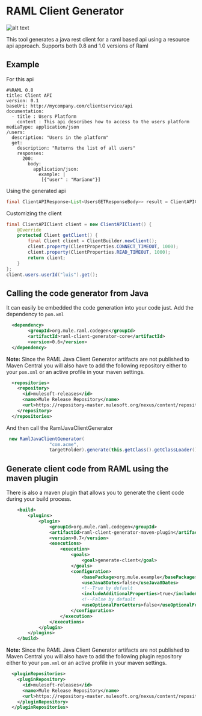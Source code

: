 # RAML Client Generator

![alt text](https://travis-ci.org/mulesoft-labs/raml-java-client-generator.svg?branch=master "Logo Title Text 1")
  
This tool generates a java rest client for a raml based api using a resource api approach. 
Supports both 0.8 and 1.0 versions of Raml

## Example

For this api

```raml
#%RAML 0.8
title: Client API
version: 0.1
baseUri: http://mycompany.com/clientservice/api
documentation:
  - title : Users Platform
    content : This api describes how to access to the users platform
mediaType: application/json
/users:
  description: "Users in the platform"
  get:
    description: "Returns the list of all users"
    responses:
      200:
        body:
          application/json:
            example: |
             [{"user" : "Mariano"}]
```

Using the generated api 

```java
final ClientAPIResponse<List<UsersGETResponseBody>> result = ClientAPIClient.create().users.get();
```

Customizing the client 

```java
final ClientAPIClient client = new ClientAPIClient() {
    @Override
    protected Client getClient() {
        final Client client = ClientBuilder.newClient();
        client.property(ClientProperties.CONNECT_TIMEOUT, 1000);
        client.property(ClientProperties.READ_TIMEOUT, 1000);
        return client;
    }
};
client.users.userId("luis").get();
```

## Calling the code generator from Java

It can easily be embedded the code generation into your code just.
Add the dependency to `pom.xml`

```xml
  <dependency>
        <groupId>org.mule.raml.codegen</groupId>
        <artifactId>raml-client-generator-core</artifactId>
        <version>0.6</version>
  </dependency>
```

**Note:** Since the RAML Java Client Generator artifacts are not published to Maven Central you will also have to add the following repository either to your `pom.xml` or an active profile in your maven settings.

```xml
  <repositories>
    <repository>
      <id>mulesoft-releases</id>
      <name>Mule Release Repository</name>
      <url>https://repository-master.mulesoft.org/nexus/content/repositories/releases</url>
    </repository>
  </repositories>
```

And then call the RamlJavaClientGenerator

```java
 new RamlJavaClientGenerator(
                "com.acme",
                targetFolder).generate(this.getClass().getClassLoader().getResource("simple/basic.raml"));
```

## Generate client code from RAML using the maven plugin

There is also a maven plugin that allows you to generate the client code during your build process.


```xml
    <build>
        <plugins>
            <plugin>
                <groupId>org.mule.raml.codegen</groupId>
                <artifactId>raml-client-generator-maven-plugin</artifactId>
                <version>0.7</version>
                <executions>
                    <execution>
                        <goals>
                            <goal>generate-client</goal>
                        </goals>
                        <configuration>
                            <basePackage>org.mule.example</basePackage>
                            <useJava8Dates>false</useJava8Dates>                            
                            <!--True by default                            -->
                            <includeAdditionalProperties>true</includeAdditionalProperties>
                            <!--False by default                            -->
                            <useOptionalForGetters>false</useOptionalForGetters>
                        </configuration>
                    </execution>
                </executions>
            </plugin>
        </plugins>
    </build>
```

**Note:** Since the RAML Java Client Generator artifacts are not published to Maven Central you will also have to add the following plugin repository either to your `pom.xml` or an active profile in your maven settings.

```xml
  <pluginRepositories>
    <pluginRepository>
      <id>mulesoft-releases</id>
      <name>Mule Release Repository</name>
      <url>https://repository-master.mulesoft.org/nexus/content/repositories/releases</url>
    </pluginRepository>
  </pluginRepositories>
```
